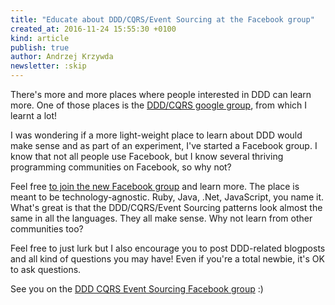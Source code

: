 ```yaml
---
title: "Educate about DDD/CQRS/Event Sourcing at the Facebook group"
created_at: 2016-11-24 15:55:30 +0100
kind: article
publish: true
author: Andrzej Krzywda
newsletter: :skip
---
```


There's more and more places where people interested in DDD can learn more. One of those places is the [DDD/CQRS google group](https://groups.google.com/forum/#!forum/dddcqrs), from which I learnt a lot!


<!-- more -->

I was wondering if a more light-weight place to learn about DDD would make sense and as part of an experiment, I've started a Facebook group. I know that not all people use Facebook, but I know several thriving programming communities on Facebook, so why not? 

Feel free [to join the new Facebook group](https://www.facebook.com/groups/1232045823501220/) and learn more. The place is meant to be technology-agnostic. Ruby, Java, .Net, JavaScript, you name it. What's great is that the DDD/CQRS/Event Sourcing patterns look almost the same in all the languages. They all make sense. Why not learn from other communities too?

Feel free to just lurk but I also encourage you to post DDD-related blogposts and all kind of questions you may have! Even if you're a total newbie, it's OK to ask questions.

See you on the [DDD CQRS Event Sourcing Facebook group](https://www.facebook.com/groups/1232045823501220/) :)